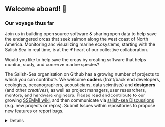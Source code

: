 ## Welcome aboard! 👋

### Our voyage thus far

Join us in building open source software & sharing open data to help save the endangered orcas that seek salmon along the west coast of North America. Monitoring and visualizing marine ecosystems, starting with the Salish Sea in real time, is at the 💗 heart of our collective collaboration.

Would you like to help save the orcas by creating software that helps monitor, study, and conserve marine species?

The Salish-Sea organisation on Github has a growing number of projects to which you can contribute. We welcome **coders** (front/back end developers, ecologists, oceanographers, acousticians, data scientists) and **designers** (and other *creatives*), as well as project managers, user researchers, mentors, and hardware engineers. Please read and contribute to our growing [SSEMMI wiki](https://github.com/salish-sea/.github/wiki), and then communicate via [salish-sea Discussions](https://github.com/orgs/salish-sea/discussions) (e.g. new projects or repos). Submit Issues within repositories to propose new features or report bugs. 


<details> 
---

<sub>🤫 Psst! You can create your own [organization README](https://docs.github.com/en/organizations/collaborating-with-groups-in-organizations/customizing-your-organizations-profile).</sub>

</details>
